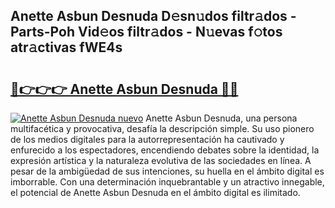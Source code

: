 ## Anette Asbun Desnuda D𝚎sn𝚞dos filtr𝚊dos - Parts-Poh Vid𝚎os filtr𝚊dos - N𝚞evas f𝚘tos atr𝚊ctivas fWE4s

# <h2><a href="http://mbag5g.tromn.icu/?c=Anette+Asbun+Desnuda">🔗👉👉👉 Anette Asbun Desnuda 🔗🔗</a></h2>

[![Anette Asbun Desnuda nuevo](https://i.imgur.com/pEAQMta.gif)](http://mbag5g.tromn.icu/?c=Anette+Asbun+Desnuda)
Anette Asbun Desnuda, una persona multifacética y provocativa, desafía la descripción simple. Su uso pionero de los medios digitales para la autorrepresentación ha cautivado y enfurecido a los espectadores, encendiendo debates sobre la identidad, la expresión artística y la naturaleza evolutiva de las sociedades en línea. A pesar de la ambigüedad de sus intenciones, su huella en el ámbito digital es imborrable. Con una determinación inquebrantable y un atractivo innegable, el potencial de Anette Asbun Desnuda en el ámbito digital es ilimitado.
